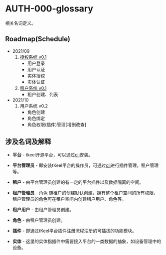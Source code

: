 # AUTH-000-glossary
相关名词定义。

## Roadmap(Schedule)
* 2021/09
  1. [授权系统 v0.1](./AUTH-001-tkeel-certification-management.md)
      - 用户登录
      - 用户认证
      - 实体授权
      - 实体认证
  2. [租户系统 v0.1](./AUTH-002-tenant-certification.md)
      - 租户创建、列表
* 2021/10
  1. 用户系统 v0.2
      - 角色创建
      - 角色绑定
      - 角色权限(插件)管理[增删改查]

## 涉及名词及解释
* **平台** - tkeel开源平台，可以通过[cli](https://github.com/tkeel-io/cli#readme)安装。

* **平台管理员** - 即安装tKeel平台的操作员，可通过[cli](https://github.com/tkeel-io/cli#readme)进行插件管理，租户管理等。

* **租户** - 由平台管理员创建的有一定的平台插件以及数据隔离的空间。

* **租户管理员** - 角色 随租户的创建默认创建，拥有整个租户空间的所有权限，租户管理员的角色可在租户空间内创建租户用户、角色等。

* **租户用户** - 由租户管理员创建。

* **角色** - 由租户管理员创建。

* **插件** - 即通过tKeel平台插件注册流程注册的可插拔的功能模块。

* **实体** - 这里的实体指插件中需要接入平台的一类数据的抽象，如设备管理中的设备。